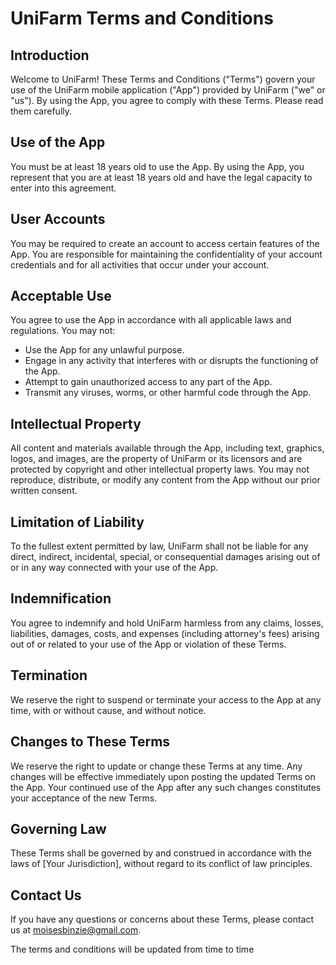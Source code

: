 # UniFarm Terms and Conditions

## Introduction

Welcome to UniFarm! These Terms and Conditions ("Terms") govern your use of the UniFarm mobile application ("App") provided by UniFarm ("we" or "us"). By using the App, you agree to comply with these Terms. Please read them carefully.

## Use of the App

You must be at least 18 years old to use the App. By using the App, you represent that you are at least 18 years old and have the legal capacity to enter into this agreement.

## User Accounts

You may be required to create an account to access certain features of the App. You are responsible for maintaining the confidentiality of your account credentials and for all activities that occur under your account.

## Acceptable Use

You agree to use the App in accordance with all applicable laws and regulations. You may not:

- Use the App for any unlawful purpose.
- Engage in any activity that interferes with or disrupts the functioning of the App.
- Attempt to gain unauthorized access to any part of the App.
- Transmit any viruses, worms, or other harmful code through the App.

## Intellectual Property

All content and materials available through the App, including text, graphics, logos, and images, are the property of UniFarm or its licensors and are protected by copyright and other intellectual property laws. You may not reproduce, distribute, or modify any content from the App without our prior written consent.

## Limitation of Liability

To the fullest extent permitted by law, UniFarm shall not be liable for any direct, indirect, incidental, special, or consequential damages arising out of or in any way connected with your use of the App.

## Indemnification

You agree to indemnify and hold UniFarm harmless from any claims, losses, liabilities, damages, costs, and expenses (including attorney's fees) arising out of or related to your use of the App or violation of these Terms.

## Termination

We reserve the right to suspend or terminate your access to the App at any time, with or without cause, and without notice.

## Changes to These Terms

We reserve the right to update or change these Terms at any time. Any changes will be effective immediately upon posting the updated Terms on the App. Your continued use of the App after any such changes constitutes your acceptance of the new Terms.

## Governing Law

These Terms shall be governed by and construed in accordance with the laws of [Your Jurisdiction], without regard to its conflict of law principles.

## Contact Us

If you have any questions or concerns about these Terms, please contact us at moisesbinzie@gmail.com.

The terms and conditions will be updated from time to time
